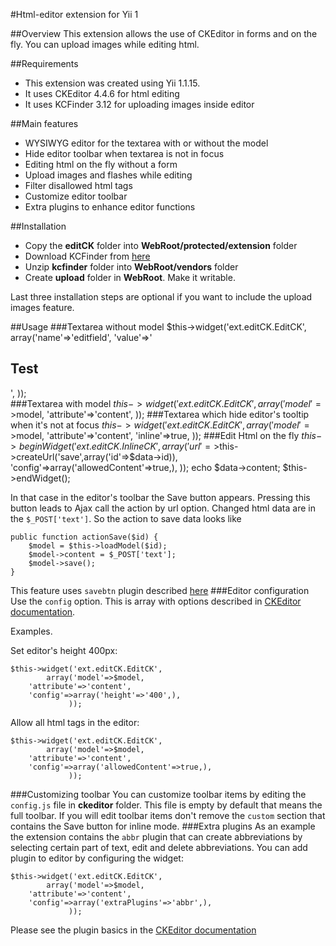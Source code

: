 #Html-editor extension for Yii 1

##Overview
This extension allows the use of CKEditor in forms and on the fly. You can upload images while editing html.

##Requirements
* This extension was created using Yii 1.1.15. 
* It uses CKEditor 4.4.6 for html editing
* It uses KCFinder 3.12 for uploading images inside editor 

##Main features
* WYSIWYG editor for the textarea with or without the model
* Hide editor toolbar when textarea is not in focus
* Editing html on the fly without a form 
* Upload images and flashes while editing
* Filter disallowed html tags 
* Customize editor toolbar
* Extra plugins to enhance editor functions

##Installation
* Copy the **editCK** folder into **WebRoot/protected/extension** folder
* Download KCFinder from [here](https://github.com/sunhater/kcfinder/releases/tag/3.12)
* Unzip **kcfinder** folder into **WebRoot/vendors** folder
* Create **upload** folder in **WebRoot**. Make it writable.

Last three installation steps are optional if you want to include the upload images feature.

##Usage
###Textarea without model
	$this->widget('ext.editCK.EditCK',
            array('name'=>'editfield',
                  'value'=>'<h2>Test</h2>',
                 ));  
###Textarea with model
	$this->widget('ext.editCK.EditCK',
            array('model'=>$model,
		'attribute'=>'content',
                 ));
###Textarea which hide editor's tooltip when it's not at focus
	$this->widget('ext.editCK.EditCK',
            array('model'=>$model,
		'attribute'=>'content',
		'inline'=>true,
                 ));
###Edit Html on the fly
	$this->beginWidget('ext.editCK.InlineCK',
            array('url'=>$this->createUrl('save',array('id'=>$data->id)),
                	'config'=>array('allowedContent'=>true,),
                 ));
            echo $data->content;
	$this->endWidget();

In that case in the editor's toolbar the Save button appears. Pressing this button leads to Ajax call the action by url option. Changed html data are in the `$_POST['text']`. So the action to save data looks like

	public function actionSave($id) {
		$model = $this->loadModel($id);
		$model->content = $_POST['text'];
		$model->save();
	}

This feature uses `savebtn` plugin described [here](http://stackoverflow.com/questions/18956257/how-to-add-an-ajax-save-button-with-loading-gif-to-ckeditor-4-2-1-working-samp)
###Editor configuration
Use the `config` option. This is array with options described in [CKEditor documentation](http://docs.ckeditor.com/#!/api/CKEDITOR.config).

Examples.

Set editor's height 400px:

	$this->widget('ext.editCK.EditCK',
            array('model'=>$model,
		'attribute'=>'content',
		'config'=>array('height'=>'400',),
                 ));
Allow all html tags in the editor:

	$this->widget('ext.editCK.EditCK',
            array('model'=>$model,
		'attribute'=>'content',
		'config'=>array('allowedContent'=>true,),
                 ));
###Customizing toolbar
You can customize toolbar items by editing the `config.js` file in **ckeditor** folder. This file is empty by default that means the full toolbar. If you will edit toolbar items don't remove the `custom` section that contains the Save button for inline mode.
###Extra plugins
As an example the extension contains the `abbr` plugin that can create abbreviations by selecting certain part of text, edit and delete abbreviations. You can add plugin to editor by configuring the widget:

	$this->widget('ext.editCK.EditCK',
            array('model'=>$model,
		'attribute'=>'content',
		'config'=>array('extraPlugins'=>'abbr',),
                 ));
Please see the plugin basics in the [CKEditor documentation](http://docs.ckeditor.com/#!/guide/plugin_sdk_intro)
